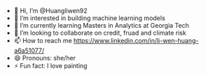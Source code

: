 - 👋 Hi, I’m @Huangliwen92
- 👀 I’m interested in building machine learning models
- 🌱 I’m currently learning Masters in Analytics at Georgia Tech
- 💞️ I’m looking to collaborate on credit, fruad and climate risk
- 📫 How to reach me https://www.linkedin.com/in/li-wen-huang-a6a51077/
- 😄 Pronouns: she/her
- ⚡ Fun fact: I love painting 

<!---
Huangliwen92/Huangliwen92 is a ✨ special ✨ repository because its `README.md` (this file) appears on your GitHub profile.
You can click the Preview link to take a look at your changes.
--->
